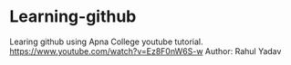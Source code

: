 # Learning-github
Learing github using Apna College youtube tutorial.
https://www.youtube.com/watch?v=Ez8F0nW6S-w
Author: Rahul Yadav